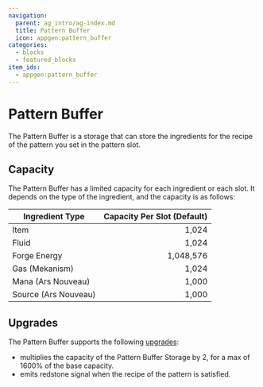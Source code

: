 ```yaml
---
navigation:
  parent: ag_intro/ag-index.md
  title: Pattern Buffer
  icon: appgen:pattern_buffer
categories:
  - blocks
  - featured_blocks
item_ids:
  - appgen:pattern_buffer
---
```


# Pattern Buffer

<BlockImage id="appgen:pattern_buffer" scale="8" />

The Pattern Buffer is a storage that can store the ingredients for the recipe of the pattern you set in the pattern
slot.

## Capacity

The Pattern Buffer has a limited capacity for each ingredient or each slot. It depends on the type of the ingredient,
and the capacity is as follows:

| Ingredient Type      | Capacity Per Slot (Default) |
|----------------------|----------------------------:|
| Item                 |                       1,024 |
| Fluid                |                       1,024 |
| Forge Energy         |                   1,048,576 |
| Gas (Mekanism)       |                       1,024 |
| Mana (Ars Nouveau)   |                       1,000 |
| Source (Ars Nouveau) |                       1,000 |

## Upgrades

The Pattern Buffer supports the following [upgrades](ae2:items-blocks-machines/upgrade_cards.md):

-   <ItemLink id="ae2:capacity_card" /> multiplies the capacity of the Pattern Buffer Storage by 2, for a max of 1600% of the base capacity.
-   <ItemLink id="ae2:redstone_card" /> emits redstone signal when the recipe of the pattern is satisfied.
